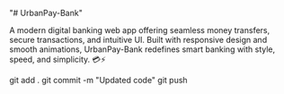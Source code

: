 "# UrbanPay-Bank" 

A modern digital banking web app offering seamless money transfers, secure transactions, and intuitive UI. Built with responsive design and smooth animations, UrbanPay-Bank redefines smart banking with style, speed, and simplicity. 💳⚡






git add .
git commit -m "Updated code"
git push
